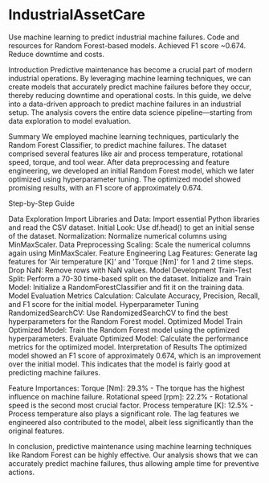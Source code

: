 # IndustrialAssetCare
Use machine learning to predict industrial machine failures. Code and resources for Random Forest-based models. Achieved F1 score ~0.674. Reduce downtime and costs.


Introduction
Predictive maintenance has become a crucial part of modern industrial operations. By leveraging machine learning techniques, we can create models that accurately predict machine failures before they occur, thereby reducing downtime and operational costs. In this guide, we delve into a data-driven approach to predict machine failures in an industrial setup. The analysis covers the entire data science pipeline—starting from data exploration to model evaluation.

Summary
We employed machine learning techniques, particularly the Random Forest Classifier, to predict machine failures. The dataset comprised several features like air and process temperature, rotational speed, torque, and tool wear. After data preprocessing and feature engineering, we developed an initial Random Forest model, which we later optimized using hyperparameter tuning. The optimized model showed promising results, with an F1 score of approximately 0.674.



Step-by-Step Guide

Data Exploration
Import Libraries and Data: Import essential Python libraries and read the CSV dataset.
Initial Look: Use df.head() to get an initial sense of the dataset.
Normalization: Normalize numerical columns using MinMaxScaler.
Data Preprocessing
Scaling: Scale the numerical columns again using MinMaxScaler.
Feature Engineering
Lag Features: Generate lag features for 'Air temperature [K]' and 'Torque [Nm]' for 1 and 2 time steps.
Drop NaN: Remove rows with NaN values.
Model Development
Train-Test Split: Perform a 70-30 time-based split on the dataset.
Initialize and Train Model: Initialize a RandomForestClassifier and fit it on the training data.
Model Evaluation
Metrics Calculation: Calculate Accuracy, Precision, Recall, and F1 score for the initial model.
Hyperparameter Tuning
RandomizedSearchCV: Use RandomizedSearchCV to find the best hyperparameters for the Random Forest model.
Optimized Model
Train Optimized Model: Train the Random Forest model using the optimized hyperparameters.
Evaluate Optimized Model: Calculate the performance metrics for the optimized model.
Interpretation of Results
The optimized model showed an F1 score of approximately 0.674, which is an improvement over the initial model. This indicates that the model is fairly good at predicting machine failures.

Feature Importances:
Torque [Nm]: 29.3% - The torque has the highest influence on machine failure.
Rotational speed [rpm]: 22.2% - Rotational speed is the second most crucial factor.
Process temperature [K]: 12.5% - Process temperature also plays a significant role.
The lag features we engineered also contributed to the model, albeit less significantly than the original features.

In conclusion, predictive maintenance using machine learning techniques like Random Forest can be highly effective. Our analysis shows that we can accurately predict machine failures, thus allowing ample time for preventive actions.
